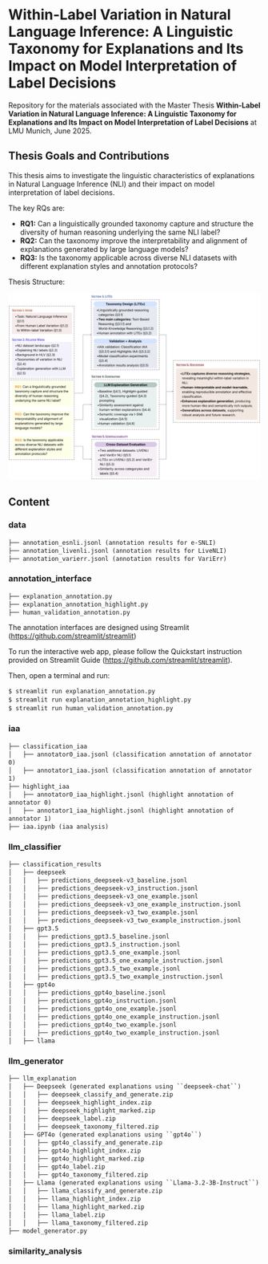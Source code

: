 # Within-Label Variation in Natural Language Inference: A Linguistic Taxonomy for Explanations and Its Impact on Model Interpretation of Label Decisions

Repository for the materials associated with the Master Thesis **Within-Label Variation in Natural Language Inference: A Linguistic Taxonomy for Explanations and Its Impact on Model Interpretation of Label Decisions** at LMU Munich, June 2025.

## Thesis Goals and Contributions
This thesis aims to investigate the linguistic characteristics of explanations in Natural Language Inference (NLI) and their impact on model interpretation of label decisions. 

The key RQs are:
- **RQ1:** Can a linguistically grounded taxonomy capture and structure the diversity of human reasoning underlying the same NLI label?
- **RQ2:** Can the taxonomy improve the interpretability and alignment of explanations generated by large language models?
- **RQ3:** Is the taxonomy applicable across diverse NLI datasets with different explanation styles and annotation protocols?

Thesis Structure:
<p align="center">
  <img src="images/thesis_structure.png" alt="Thesis Structure" width="600"/>
</p>

## Content
### data
```
├── annotation_esnli.jsonl (annotation results for e-SNLI)
├── annotation_livenli.jsonl (annotation results for LiveNLI)
├── annotation_varierr.jsonl (annotation results for VariErr)
```

### annotation_interface
```
├── explanation_annotation.py
├── explanation_annotation_highlight.py
├── human_validation_annotation.py
```

The annotation interfaces are designed using Streamlit (https://github.com/streamlit/streamlit)

To run the interactive web app, please follow the Quickstart instruction provided on Streamlit Guide (https://github.com/streamlit/streamlit).

Then, open a terminal and run:

```bash
$ streamlit run explanation_annotation.py
$ streamlit run explanation_annotation_highlight.py
$ streamlit run human_validation_annotation.py
```

### iaa
```
├── classification_iaa
│   ├── annotator0_iaa.jsonl (classification annotation of annotator 0)
│   ├── annotator1_iaa.jsonl (classification annotation of annotator 1)        
├── highlight_iaa
│   ├── annotator0_iaa_highlight.jsonl (highlight annotation of annotator 0)
│   ├── annotator1_iaa_highlight.jsonl (highlight annotation of annotator 1)
├── iaa.ipynb (iaa analysis)  
```

### llm_classifier
```
├── classification_results
│   ├── deepseek
│   │   ├── predictions_deepseek-v3_baseline.jsonl 
│   │   ├── predictions_deepseek-v3_instruction.jsonl
│   │   ├── predictions_deepseek-v3_one_example.jsonl
│   │   ├── predictions_deepseek-v3_one_example_instruction.jsonl
│   │   ├── predictions_deepseek-v3_two_example.jsonl
│   │   ├── predictions_deepseek-v3_two_example_instruction.jsonl
│   ├── gpt3.5
│   │   ├── predictions_gpt3.5_baseline.jsonl 
│   │   ├── predictions_gpt3.5_instruction.jsonl
│   │   ├── predictions_gpt3.5_one_example.jsonl
│   │   ├── predictions_gpt3.5_one_example_instruction.jsonl
│   │   ├── predictions_gpt3.5_two_example.jsonl
│   │   ├── predictions_gpt3.5_two_example_instruction.jsonl
│   ├── gpt4o
│   │   ├── predictions_gpt4o_baseline.jsonl 
│   │   ├── predictions_gpt4o_instruction.jsonl
│   │   ├── predictions_gpt4o_one_example.jsonl
│   │   ├── predictions_gpt4o_one_example_instruction.jsonl
│   │   ├── predictions_gpt4o_two_example.jsonl
│   │   ├── predictions_gpt4o_two_example_instruction.jsonl
│   ├── llama
```

### llm_generator
```
├── llm_explanation
│   ├── Deepseek (generated explanations using ``deepseek-chat``)
│   │   ├── deepseek_classify_and_generate.zip
│   │   ├── deepseek_highlight_index.zip
│   │   ├── deepseek_highlight_marked.zip
│   │   ├── deepseek_label.zip
│   │   ├── deepseek_taxonomy_filtered.zip
│   ├── GPT4o (generated explanations using ``gpt4o``)
│   │   ├── gpt4o_classify_and_generate.zip
│   │   ├── gpt4o_highlight_index.zip
│   │   ├── gpt4o_highlight_marked.zip
│   │   ├── gpt4o_label.zip
│   │   ├── gpt4o_taxonomy_filtered.zip
│   ├── Llama (generated explanations using ``Llama-3.2-3B-Instruct``)   
│   │   ├── llama_classify_and_generate.zip
│   │   ├── llama_highlight_index.zip
│   │   ├── llama_highlight_marked.zip
│   │   ├── llama_label.zip
│   │   ├── llama_taxonomy_filtered.zip 
├── model_generator.py
```

### similarity_analysis
